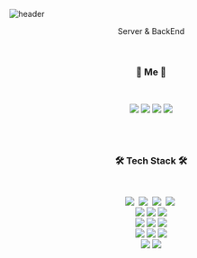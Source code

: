 <!--
**yunsoo-choi/yunsoo-choi** is a ✨ _special_ ✨ repository because its `README.md` (this file) appears on your GitHub profile.

Here are some ideas to get you started:

- 🔭 I’m currently working on ...
- 🌱 I’m currently learning ...
- 👯 I’m looking to collaborate on ...
- 🤔 I’m looking for help with ...
- 💬 Ask me about ...
- 📫 How to reach me: ...
- 😄 Pronouns: ...
- ⚡ Fun fact: ...
-->

<!--
**yunsoo-choi/yunsoo-choi** is a ✨ _special_ ✨ repository because its `README.md` (this file) appears on your GitHub profile.

Here are some ideas to get you started:

- 🔭 I’m currently working on ...
- 🌱 I’m currently learning ...
- 👯 I’m looking to collaborate on ...
- 🤔 I’m looking for help with ...
- 💬 Ask me about ...
- 📫 How to reach me: ...
- 😄 Pronouns: ...
- ⚡ Fun fact: ...
-->
![header](https://capsule-render.vercel.app/api?type=soft&color=auto&height=150&section=header&text=DevYunS&fontSize=70&animation=twinkling)

<p align="center">Server & BackEnd</p>
<br>

<h3 align="center">🐳 Me 🐳</h3>
<br>
<p align="center">
<a href="https://code-getset.tistory.com/"><img src="http://img.shields.io/badge/tistory-4479A1?style=for-the-badge&logo=tistoryblog&logoColor=white&link=https://code-getset.tistory.com/"/></a>
<a href="https://yunsoo-choi.github.io"><img src="http://img.shields.io/badge/techblog-181717?style=for-the-badge&logo=github&logoColor=white&link=https://yunsoo-choi.github.io"/></a>
<a href="mailto:yyss241@gmail.com"><img src="https://img.shields.io/badge/Gmail-D14836?style=for-the-badge&logo=gmail&logoColor=white&link=mailto:yyss241@gmail.com"/></a>
<a href="mailto:yyss241@naver.com"><img src="https://img.shields.io/badge/Naver-03C75A?style=for-the-badge&logo=naver&logoColor=white&link=mailto:yyss241@naver.com"/></a>
</p>
  
  
  <br>
  <br>
<h3 align="center">🛠 Tech Stack 🛠</h3>

<br>
<p align="center">
  <img src="https://img.shields.io/badge/Java-007396?style=flat-square&logo=Java&logoColor=white"/></a>&nbsp 
  <img src="https://img.shields.io/badge/C++-00599C?style=flat-square&logo=C%2B%2B&logoColor=white"/></a>&nbsp 
  <img src="https://img.shields.io/badge/C-A8B9CC?style=flat-square&logo=C&logoColor=white"/></a>&nbsp 
  <img src="https://img.shields.io/badge/Python-3766AB?style=flat-square&logo=Python&logoColor=white"/></a>&nbsp 
   <br>
  <img src="https://img.shields.io/badge/SpringBoot-6DB33F?style=for-the-badge&logo=spring&logoColor=white"> 
  <img src="https://img.shields.io/badge/spring-6DB33F?style=for-the-badge&logo=spring&logoColor=white">
  <img src="https://img.shields.io/badge/reactnative-61DAFB?style=for-the-badge&logo=react&logoColor=black"> 
  <br>
  <img src="https://img.shields.io/badge/mysql-4479A1?style=for-the-badge&logo=mysql&logoColor=white"> 
  <img src="https://img.shields.io/badge/mariaDB-003545?style=for-the-badge&logo=mariaDB&logoColor=white"> 
  <img src="https://img.shields.io/badge/firebase-FFCA28?style=for-the-badge&logo=firebase&logoColor=white">
  <br>
  <img src="https://img.shields.io/badge/aws-232F3E?style=for-the-badge&logo=amazonaws&logoColor=white"> 
  <img src="https://img.shields.io/badge/apache tomcat-F8DC75?style=for-the-badge&logo=apachetomcat&logoColor=white">
  <img src="https://img.shields.io/badge/linux-FCC624?style=for-the-badge&logo=linux&logoColor=black">
  <br>
  <img src="https://img.shields.io/badge/github-181717?style=for-the-badge&logo=github&logoColor=white">
  <img src="https://img.shields.io/badge/git-F05032?style=for-the-badge&logo=git&logoColor=white">
  <br>
</p>
<br>






